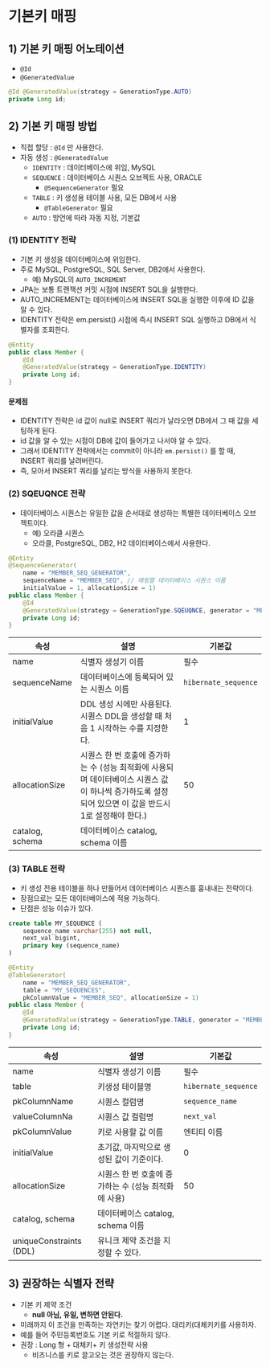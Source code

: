 # 기본키 매핑
## 1) 기본 키 매핑 어노테이션
- `@Id`
- `@GeneratedValue`
```java
@Id @GeneratedValue(strategy = GenerationType.AUTO)
private Long id;
```

## 2) 기본 키 매핑 방법
- 직접 할당 : `@Id` 만 사용한다.
- 자동 생성 : `@GeneratedValue`
	- `IDENTITY` : 데이터베이스에 위임, MySQL
	- `SEQUENCE` : 데이터베이스 시퀀스 오브젝트 사용, ORACLE
		- `@SequenceGenerator` 필요
	- `TABLE` : 키 생성용 테이블 사용, 모든 DB에서 사용
		- `@TableGenerator` 필요
	- `AUTO` : 방언에 따라 자동 지정, 기본값

### (1) IDENTITY 전략
- 기본 키 생성을 데이터베이스에 위임한다.
- 주로 MySQL, PostgreSQL, SQL Server, DB2에서 사용한다.
	- 예) MySQL의 `AUTO_INCREMENT`
- JPA는 보통 트랜잭션 커밋 시점에 INSERT SQL을 실행한다.
- AUTO_INCREMENT는 데이터베이스에 INSERT SQL을 실행한 이후에 ID 값을 알 수 있다.
- IDENTITY 전략은 em.persist() 시점에 즉시 INSERT SQL 실행하고 DB에서 식별자를 조회한다.
```java
@Entity
public class Member {
	@Id
	@GeneratedValue(strategy = GenerationType.IDENTITY)
	private Long id;
}
```

#### 문제점
- IDENTITY 전략은 id 값이 null로 INSERT 쿼리가 날라오면 DB에서 그 때 값을 세팅하게 된다.
- id 값을 알 수 있는 시점이 DB에 값이 들어가고 나서야 알 수 있다.
- 그래서 IDENTITY 전략에서는 commit이 아니라 `em.persist()` 를 할 때, INSERT 쿼리를 날려버린다.
- 즉, 모아서 INSERT 쿼리를 날리는 방식을 사용하지 못한다.

### (2) SQEUQNCE 전략
- 데이터베이스 시퀀스는 유일한 값을 순서대로 생성하는 특별한 데이터베이스 오브젝트이다.
	- 예) 오라클 시퀀스
	- 오라클, PostgreSQL, DB2, H2 데이터베이스에서 사용한다.
```java
@Entity
@SequenceGenerator(
	name = "MEMBER_SEQ_GENERATOR",
	sequenceName = "MEMBER_SEQ", // 매핑할 데이터베이스 시퀀스 이름
	initialValue = 1, allocationSize = 1)
public class Member {
	@Id
	@GeneratedValue(strategy = GenerationType.SQEUQNCE, generator = "MEMBER_SEQ_GENERATOR")
	private Long id;
}
```

|속성|설명|기본값|
|--|--|--|
|name|식별자 생성기 이름|필수|
|sequenceName|데이터베이스에 등록되어 있는 시퀀스 이름|`hibernate_sequence`|
|initialValue|DDL 생성 시에만 사용된다. 시퀀스 DDL을 생성할 때 처음 1 시작하는 수를 지정한다.| 1|
|allocationSize|시퀀스 한 번 호출에 증가하는 수 (성능 최적화에 사용되며 데이터베이스 시퀀스 값이 하나씩 증가하도록 설정되어 있으면 이 값을 반드시 1로 설정해야 한다.)|50|
|catalog, schema|데이터베이스 catalog, schema 이름||

### (3) TABLE 전략
- 키 생성 전용 테이블을 하나 만들어서 데이터베이스 시퀀스를 흉내내는 전략이다.
- 장점으로는 모든 데이터베이스에 적용 가능하다.
- 단점은 성능 이슈가 있다.
```sql
create table MY_SEQUENCE (
	sequence_name varchar(255) not null,
	next_val bigint,
	primary key (sequence_name)
)
```

```java
@Entity
@TableGenerator(
	name = "MEMBER_SEQ_GENERATOR",
	table = "MY_SEQUENCES",
	pkColumnValue = "MEMBER_SEQ", allocationSize = 1)
public class Member {
	@Id
	@GeneratedValue(strategy = GenerationType.TABLE, generator = "MEMBER_SEQ_GENERATOR")
	private Long id;
}
```

|속성|설명|기본값|
|--|--|--|
|name|식별자 생성기 이름|필수|
|table|키생성 테이블명|`hibernate_sequence`|
|pkColumnName|시퀀스 컬럼명|`sequence_name`|
|valueColumnNa|시퀀스 값 컬럼명|`next_val`|
|pkColumnValue|키로 사용할 값 이름|엔티티 이름|
|initialValue|초기값, 마지막으로 생성된 값이 기준이다.|0|
|allocationSize|시퀀스 한 번 호출에 증가하는 수 (성능 최적화에 사용)|50|
|catalog, schema|데이터베이스 catalog, schema 이름||
|uniqueConstraints (DDL)|유니크 제약 조건을 지정할 수 있다.||

## 3) 권장하는 식별자 전략
- 기본 키 제약 조건
	- **null 아님, 유일, 변하면 안된다.**
- 미래까지 이 조건을 만족하는 자연키는 찾기 어렵다. 대리키(대체키키를 사용하자.
- 예를 들어 주민등록번호도 기본 키로 적절하지 않다.
- 권장 : Long 형 + 대체키+ 키 생성전략 사용
	- 비즈니스를 키로 끌고오는 것은 권장하지 않는다.
